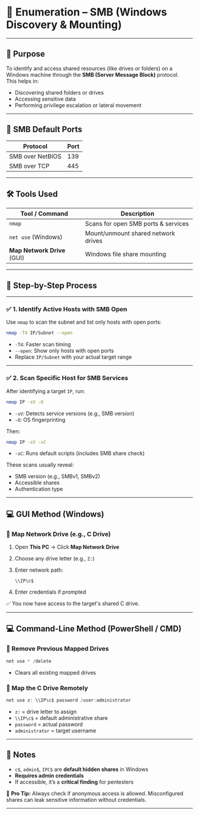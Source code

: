 # 📁 Enumeration – SMB (Windows Discovery & Mounting)

---

## 🎯 Purpose

To identify and access shared resources (like drives or folders) on a Windows machine through the **SMB (Server Message Block)** protocol.  
This helps in:
- Discovering shared folders or drives
- Accessing sensitive data
- Performing privilege escalation or lateral movement

---

## 🔢 SMB Default Ports

| Protocol | Port  |
|----------|-------|
| SMB over NetBIOS | 139 |
| SMB over TCP     | 445 |

---

## 🛠️ Tools Used

| Tool / Command       | Description                          |
|----------------------|--------------------------------------|
| `nmap`               | Scans for open SMB ports & services  |
| `net use` (Windows)  | Mount/unmount shared network drives  |
| **Map Network Drive** (GUI) | Windows file share mounting    |

---

## 🔎 Step-by-Step Process

---

### ✅ 1. Identify Active Hosts with SMB Open

Use `nmap` to scan the subnet and list only hosts with open ports:

```bash
nmap -T4 IP/Subnet --open
````

* `-T4`: Faster scan timing
* `--open`: Show only hosts with open ports
* Replace `IP/Subnet` with your actual target range

---

### ✅ 2. Scan Specific Host for SMB Services

After identifying a target `IP`, run:

```bash
nmap IP -sV -O
```

* `-sV`: Detects service versions (e.g., SMB version)
* `-O`: OS fingerprinting

Then:

```bash
nmap IP -sV -sC
```

* `-sC`: Runs default scripts (includes SMB share check)

These scans usually reveal:

* SMB version (e.g., SMBv1, SMBv2)
* Accessible shares
* Authentication type

---

## 💻 GUI Method (Windows)

### 🧩 Map Network Drive (e.g., C Drive)

1. Open **This PC** → Click **Map Network Drive**
2. Choose any drive letter (e.g., `Z:`)
3. Enter network path:

   ```
   \\IP\c$
   ```
4. Enter credentials if prompted

✅ You now have access to the target's shared C drive.

---

## 💻 Command-Line Method (PowerShell / CMD)

### 🚫 Remove Previous Mapped Drives

```powershell
net use * /delete
```

* Clears all existing mapped drives

### 🔁 Map the C Drive Remotely

```powershell
net use z: \\IP\c$ password /user:administrator
```

* `z:` = drive letter to assign
* `\\IP\c$` = default administrative share
* `password` = actual password
* `administrator` = target username

---

## 📌 Notes

* `c$`, `admin$`, `IPC$` are **default hidden shares** in Windows
* **Requires admin credentials**
* If accessible, it’s a **critical finding** for pentesters


📌 **Pro Tip:** Always check if anonymous access is allowed. Misconfigured shares can leak sensitive information without credentials.

---
